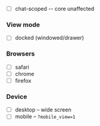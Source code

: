 <!-- Checklist for UI / stylesheet changes, delete if not applicable -->

- [ ] chat-scoped -- core unaffected

### View mode

- [ ] docked (windowed/drawer)

### Browsers

- [ ] safari
- [ ] chrome
- [ ] firefox

### Device

- [ ] desktop – wide screen
- [ ] mobile – `?mobile_view=1`
